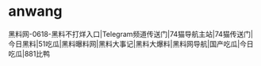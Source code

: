 # anwang
黑料网-0618-黑料不打烊入口|Telegram频道传送门|74猫导航主站|74猫传送门|今日黑料|51吃瓜|黑料曝料网|黑料大事记|黑料大爆料|黑料网导航|国产吃瓜|今日吃瓜|881比鸭
